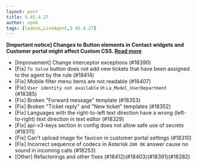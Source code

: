 ```yaml
---
layout: post
title: 5.45.4.27
author: opok
tags: [ladesk,LiveAgent,5.45.4.27]
---
```


**[Important notice] Changes to Button elements in Contact widgets and Customer portal might affect Custom CSS. [Read more](https://support.liveagent.com/603851-Changes-to-Button-Elements-in-Contact-Widgets-and-Customer-Portal-since-version-545427)**

- [Improvement] Change interceptor exceptions (#18390)
- [Fix] `To Solve` button does not add new tickets that have been assigned to the agent by the rule (#18414)
- [Fix] Mobile filter menu items are not readable (#18407)
- [Fix] `User identity not available` in `La_Model_UserDepartment ` (#18385)
- [Fix] Broken "Forward message" template (#18353)
- [Fix] Broken "Ticket reply" and "New ticket" templates (#18352)
- [Fix] Languages with the right-to-left text direction have a wrong (left-to-right) text direction in text editor (#18329)
- [Fix] api-v3-keys section in config does not allow safe use of secrets (#18311)
- [Fix] Can't upload image for favicon in customer portal settings (#18310)
- [Fix] Incorrect sequence of codecs in Asterisk `200 OK` answer cause no sound in incoming calls (#18253)
- [Other] Refactorings and other fixes (#18412)(#18403)(#18391)(#18282)
